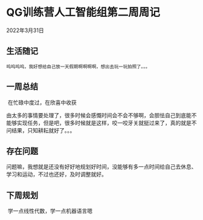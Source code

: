 # QG训练营人工智能组第二周周记

2022年3月31日

## 生活随记

 	呜呜呜呜，我好想给自己放一天假期啊啊啊啊，想出去玩一玩拍照了。。。

## 一周总结

​	在忙碌中度过，在欣喜中收获

由太多的事情要处理了，很多时候会感慨时间会不会不够啊，会胆怯自己到底能不能够实现任务，但是吧，很多时候就是这样，咬一咬牙关就挺过来了，真的就是不问结果，只知耕耘就好了。。。

## 存在问题

​	问题嘛，我想就是还没有好好地规划好时间，没能够有多一点时间给自己去休息、学习和运动，不过也还好，及时调整就好。

## 下周规划

​	学一点线性代数，学一点机器语言嗯